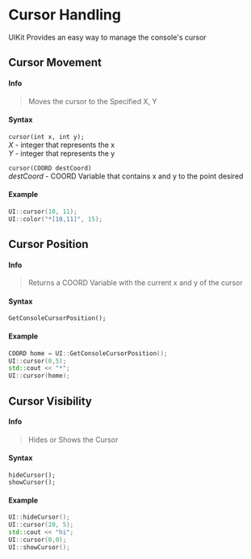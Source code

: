 # Cursor Handling <!-- {docsify-ignore} -->
UIKit Provides an easy way to manage the console's cursor
## Cursor Movement
#### Info
> Moves the cursor to the Specified X, Y
#### Syntax
`cursor(int x, int y);`<br>
*X* - integer that represents the x<br>
*Y* - integer that represents the y

`cursor(COORD destCoord)`<br>
*destCoord* - COORD Variable that contains x and y to the point desired

#### Example
```C++
UI::cursor(10, 11);
UI::color("*[10,11]", 15);
```

## Cursor Position
#### Info
> Returns a COORD Variable with the current x and y of the cursor
#### Syntax
`GetConsoleCursorPosition();`

#### Example
```C++
COORD home = UI::GetConsoleCursorPosition();
UI::cursor(0,5);
std::cout << "*";
UI::cursor(home);
````

## Cursor Visibility
#### Info
> Hides or Shows the Cursor
#### Syntax
`hideCursor();` <br>
`showCursor();`

#### Example
```C++
UI::hideCursor();
UI::cursor(20, 5);
std::cout << "hi";
UI::cursor(0,0);
UI::showCursor();
```